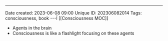 ---
Date created: 2023-06-08 09:00
Unique ID: 202306082014
Tags: consciousness, book
---Ï
[[Consciousness MOC]]

- Agents in the brain
- Consciousness is like a flashlight focusing on these agents